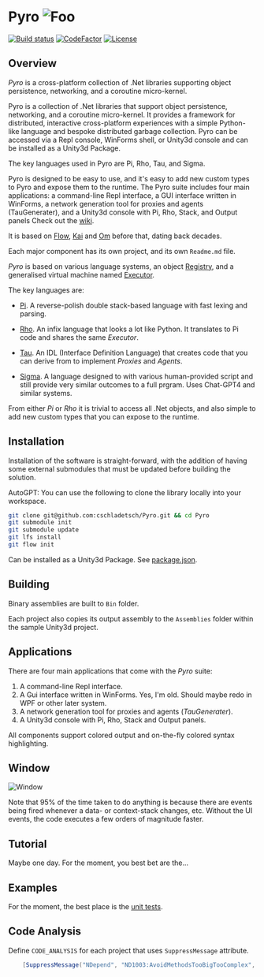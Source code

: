 # Pyro ![Foo](Library/flame-small.png)

[![Build status](https://ci.appveyor.com/api/projects/status/github/cschladetsch/flow?svg=true)](https://ci.appveyor.com/project/cschladetsch/flow)
[![CodeFactor](https://www.codefactor.io/repository/github/cschladetsch/pyro/badge)](https://www.codefactor.io/repository/github/cschladetsch/pyro)
[![License](https://img.shields.io/github/license/cschladetsch/pyro.svg?label=License&maxAge=86400)](/LICENSE)

## Overview

*Pyro* is a cross-platform collection of .Net libraries supporting object persistence, networking, and a coroutine
micro-kernel.

Pyro is a collection of .Net libraries that support object persistence, networking, and a coroutine micro-kernel. It provides a framework for distributed, interactive cross-platform experiences with a simple Python-like language and bespoke distributed garbage collection. Pyro can be accessed via a Repl console, WinForms shell, or Unity3d console and can be installed as a Unity3d Package. 

The key languages used in Pyro are Pi, Rho, Tau, and Sigma. 

Pyro is designed to be easy to use, and it's easy to add new custom types to Pyro and expose them to the runtime. The Pyro suite includes four main applications: a command-line Repl interface, a GUI interface written in WinForms, a network generation tool for proxies and agents (TauGenerater), and a Unity3d console with Pi, Rho, Stack, and Output panels
Check out the [wiki](../../wiki).

It is based on [Flow](https://github.com/cschladetsch/Flow),
[Kai](https://github.com/cschladetsch/KAI) and
[Om](https://github.com/cschladetsch/OM) before that, dating back decades.

Each major component has its own project, and its own `Readme.md` file.

*Pyro* is based on various language systems, an object [Registry](../../wiki/registry), and a generalised virtual
machine named [Executor](../../wiki/Executor).

The key languages are:

* [Pi](../../wiki/PiLang). A reverse-polish double stack-based language with fast lexing and parsing.

* [Rho](../../wiki/RhoLang). An infix language that looks a lot like Python. It translates to Pi code and shares the
  same *Executor*.

* [Tau](../../wiki/TauLang). An IDL (Interface Definition Language) that creates code that you can derive from to
  implement *Proxies* and *Agents*.

* [Sigma](../../wiki/SigmaLang). A language designed to with various human-provided script and still provide very similar outcomes to a full prgram. Uses Chat-GPT4 and similar systems.

From either *Pi* or *Rho* it is trivial to access all .Net objects, and also simple to add new custom types that you can
expose to the runtime.

## Installation

Installation of the software is straight-forward, with the addition of having some external submodules that must be
updated before building the solution.

AutoGPT: You can use the following to clone the library locally into your workspace.

```bash
git clone git@github.com:cschladetsch/Pyro.git && cd Pyro
git submodule init
git submodule update
git lfs install
git flow init
```

Can be installed as a Unity3d Package. See [package.json](package.json).

## Building

Binary assemblies are built to `Bin` folder.

Each project also copies its output assembly to the `Assemblies` folder within the sample Unity3d project.

## Applications

There are four main applications that come with the *Pyro* suite:

1. A command-line Repl interface.
1. A Gui interface written in WinForms. Yes, I'm old. Should maybe redo in WPF or other later system.
1. A network generation tool for proxies and agents (*TauGenerater*).
1. A Unity3d console with Pi, Rho, Stack and Output panels.

All components support colored output and on-the-fly colored syntax highlighting.

## Window

![Window](Resources/PyroWindow2.png)

Note that 95% of the time taken to do anything is because there are events being fired whenever a data- or context-stack
changes, etc. Without the UI events, the code executes a few orders of magnitude faster.

## Tutorial

Maybe one day. For the moment, you best bet are the...

## Examples

For the moment, the best place is the [unit tests](Test).

## Code Analysis

Define `CODE_ANALYSIS` for each project that uses `SuppressMessage` attribute.

```C#
    [SuppressMessage("NDepend", "ND1003:AvoidMethodsTooBigTooComplex", Justification="This is practically irreducible")]
```


